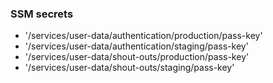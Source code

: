### SSM secrets

- '/services/user-data/authentication/production/pass-key'
- '/services/user-data/authentication/staging/pass-key'
- '/services/user-data/shout-outs/production/pass-key'
- '/services/user-data/shout-outs/staging/pass-key'
